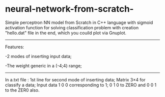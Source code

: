 # neural-network-from-scratch-



Simple perceptron NN model from Scratch in C++ language
with sigmoid activation function for solving classification problem 
with creation "hello.dat"   file in the end, which you couild plot via Gnuplot.



******************************************************************************


Features:

-2 modes of inserting input data;

-The weight generic in a (-4;4) range;





******************************************************************************



In a.txt file : 
1st line for second mode of inserting data;
Matrix 3×4 for classify a data; 
Input data 1 0 0 corresponding to 1;
0 1 0 to ZERO and 0 0 1 to the ZER0 also.

